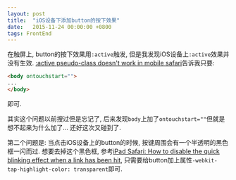 ```yaml
---
layout: post
title:  "iOS设备下添加button的按下效果"
date:   2015-11-24 00:00:00 +0800
tags: FrontEnd
---
```


在触屏上, button的按下效果用`:active`触发, 但是我发现iOS设备上`:active`效果并没有生效. [:active pseudo-class doesn't work in mobile safari](http://stackoverflow.com/questions/3885018/active-pseudo-class-doesnt-work-in-mobile-safari)告诉我只要:

```html
<body ontouchstart="">
...
</body>
```

即可.

<span class="my-comment">其实这个问题以前搜过但是忘记了, 后来发现`body`上加了`ontouchstart=""`但就是想不起来为什么加了... 还好这次又碰到了.</span>

第二个问题是: 当点击iOS设备上的button的时候, 按键周围会有一个半透明的黑色框一闪而过. 想要去掉这个黑色框, 参考[iPad Safari: How to disable the quick blinking effect when a link has been hit](http://stackoverflow.com/questions/3516173/ipad-safari-how-to-disable-the-quick-blinking-effect-when-a-link-has-been-hit), 只需要给button加上属性`-webkit-tap-highlight-color: transparent`即可.